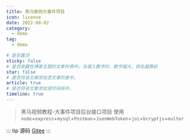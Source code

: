 ```yaml
---
title: 黑马案例大事件项目
icon: license
date: 2022-08-02
category:
  - demo
tag:
  - demo

# 是否置顶
sticky: false
# 是否收藏在博客主题的文章列表中。当填入数字时，数字越大，排名越靠前
star: false
# 是否将该文章添加至文章列表中。
article: true
# 是否将该文章添加至时间线中。
timeline: true
---
```

> 黑马视频教程-大事件项目后台接口项目 使用 `node`+`express`+`mysql`+`Postman`+`JsonWebToken`+`joi`+`bcryptjs`+`multer`


<!-- more -->

::: tip 源码
[Gitee](https://gitee.com/isyv/api_server)
:::